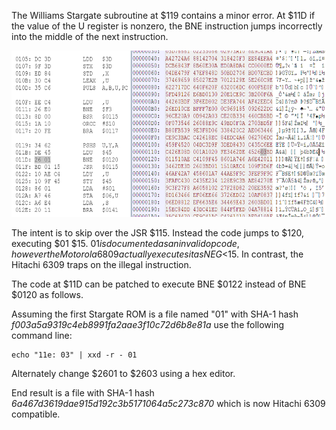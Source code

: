 The Williams Stargate subroutine at $119 contains a minor error. At $11D if the value of the U register is nonzero, the BNE instruction jumps incorrectly into the middle of the next instruction.

<img src='stargate-patch.png' width='617' height='266' alt='Williams Stargate disassembly and hex dump' />

The intent is to skip over the JSR $115. Instead the code jumps to $120, executing $01 $15. $01 is documented as an invalid opcode, however the Motorola 6809 actually executes it as NEG <$15. In contrast, the Hitachi 6309 traps on the illegal instruction.

The code at $11D can be patched to execute BNE $0122 instead of BNE $0120 as follows. 

Assuming the first Stargate ROM is a file named "01" with SHA-1 hash *f003a5a9319c4eb8991fa2aae3f10c72d6b8e81a* use the following command line:

    echo "11e: 03" | xxd -r - 01

Alternately change $2601 to $2603 using a hex editor.

End result is a file with SHA-1 hash *6a467d3619dae915d192c3b5171064a5c273c870* which is now Hitachi 6309 compatible.
